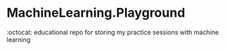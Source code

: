 # MachineLearning.Playground
:octocat:  educational repo for storing my practice sessions with machine learning
